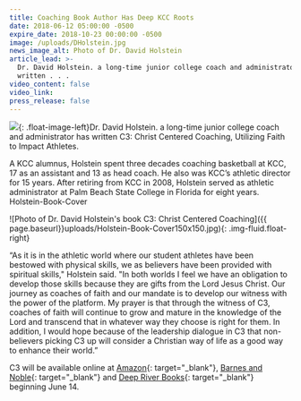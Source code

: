 ```yaml
---
title: Coaching Book Author Has Deep KCC Roots
date: 2018-06-12 05:00:00 -0500
expire_date: 2018-10-23 00:00:00 -0500
image: /uploads/DHolstein.jpg
news_image_alt: Photo of Dr. David Holstein
article_lead: >-
  Dr. David Holstein. a long-time junior college coach and administrator has
  written . . .
video_content: false
video_link:
press_release: false
---
```


![](/uploads/DHolstein.jpg){: .float-image-left}Dr. David Holstein. a long-time junior college coach and administrator has written C3: Christ Centered Coaching, Utilizing Faith to Impact Athletes.

A KCC alumnus, Holstein spent three decades coaching basketball at KCC, 17 as an assistant and 13 as head coach. He also was KCC’s athletic director for 15 years. After retiring from KCC in 2008, Holstein served as athletic administrator at Palm Beach State College in Florida for eight years. Holstein-Book-Cover

![Photo of Dr. David Holstein's book C3: Christ Centered Coaching]({{ page.baseurl}}uploads/Holstein-Book-Cover150x150.jpg){: .img-fluid.float-right}

“As it is in the athletic world where our student athletes have been bestowed with physical skills, we as believers have been provided with spiritual skills," Holstein said. "In both worlds I feel we have an obligation to develop those skills because they are gifts from the Lord Jesus Christ. Our journey as coaches of faith and our mandate is to develop our witness with the power of the platform. My prayer is that through the witness of C3, coaches of faith will continue to grow and mature in the knowledge of the Lord and transcend that in whatever way they choose is right for them. In addition, I would hope because of the leadership dialogue in C3 that non-believers picking C3 up will consider a Christian way of life as a good way to enhance their world.”

C3 will be available online at [Amazon](https://www.amazon.com/C3-Centered-Coaching-Utilizing-Athletes/dp/1632694670){: target="_blank"}, [Barnes and Noble](https://www.barnesandnoble.com/w/c3-dr-db-holstein/1128310908?){: target="_blank"} and [Deep River Books](http://deepriverbooks.com/books/c3-christ-centered-coaching/){: target="_blank"} beginning June 14.